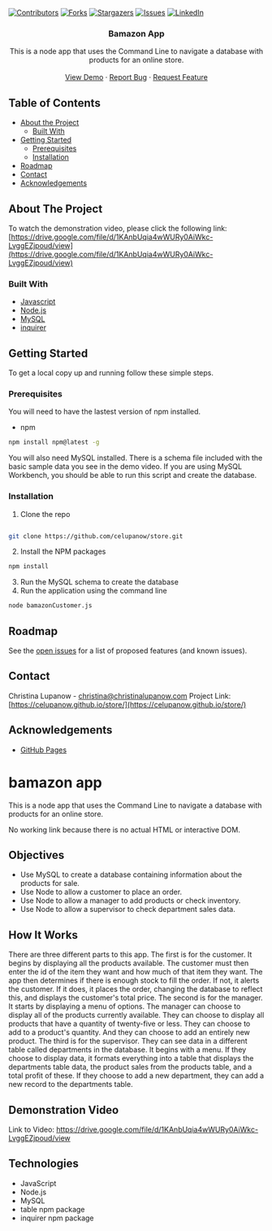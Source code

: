 <!-- PROJECT SHIELDS -->

[![Contributors][contributors-shield]][contributors-url] [![Forks][forks-shield]][forks-url] [![Stargazers][stars-shield]][stars-url] [![Issues][issues-shield]][issues-url] [![LinkedIn][linkedin-shield]][linkedin-url]

 
<h3 align="center">Bamazon App</h3>
<p align="center">
This is a node app that uses the Command Line to navigate a database with products for an online store.
<br />
<br />
<a href=" https://drive.google.com/file/d/1KAnbUqia4wWURy0AiWkc-LvggEZjpoud/view">View Demo</a>
·
<a href="https://github.com/celupanow/store/issues">Report Bug</a>
·
<a href="https://github.com/celupanow/store/issues">Request Feature</a>

</p>

</p>
<!-- TABLE OF CONTENTS -->

## Table of Contents

* [About the Project](#about-the-project)
	* [Built With](#built-with)
* [Getting Started](#getting-started)
	* [Prerequisites](#prerequisites)
	* [Installation](#installation)
* [Roadmap](#roadmap)
* [Contact](#contact)
* [Acknowledgements](#acknowledgements)

 
<!-- ABOUT THE PROJECT -->

## About The Project
To watch the demonstration video, please click the following link:
[https://drive.google.com/file/d/1KAnbUqia4wWURy0AiWkc-LvggEZjpoud/view](https://drive.google.com/file/d/1KAnbUqia4wWURy0AiWkc-LvggEZjpoud/view)

### Built With
* [Javascript](https://developer.mozilla.org/en-US/docs/Web/JavaScript)
* [Node.js](https://nodejs.org)
* [MySQL](https://www.mysql.com/)
* [inquirer](https://www.npmjs.com/package/inquirer)

<!-- GETTING STARTED -->

## Getting Started
To get a local copy up and running follow these simple steps.


### Prerequisites

You will need to have the lastest version of npm installed.
* npm
```sh
npm install npm@latest -g
```
You will also need MySQL installed. There is a schema file included with the basic sample data you see in the demo video. If you are using MySQL Workbench, you should be able to run this script and create the database.
  
### Installation

1. Clone the repo

```sh

git clone https://github.com/celupanow/store.git

```
2. Install the NPM packages
```sh
npm install
```
3. Run the MySQL schema to create the database
4. Run the application using the command line
```sh
node bamazonCustomer.js
```

<!-- ROADMAP -->

## Roadmap

  

See the [open issues](https://github.com/celupanow/store/issues) for a list of proposed features (and known issues).

<!-- CONTACT -->

## Contact
Christina Lupanow - christina@christinalupanow.com
Project Link: [https://celupanow.github.io/store/](https://celupanow.github.io/store/)

<!-- ACKNOWLEDGEMENTS -->

## Acknowledgements
* [GitHub Pages](https://pages.github.com)


<!-- MARKDOWN LINKS & IMAGES -->

<!-- https://www.markdownguide.org/basic-syntax/#reference-style-links -->

[contributors-shield]: https://img.shields.io/github/contributors/celupanow/store.svg?style=flat-square

[contributors-url]: https://github.com/celupanow/store/graphs/contributors

[forks-shield]: https://img.shields.io/github/forks/celupanow/store.svg?style=flat-square

[forks-url]: https://github.com/celupanow/store/network/members

[stars-shield]: https://img.shields.io/github/stars/celupanow/store.svg?style=flat-square

[stars-url]: https://github.com/celupanow/store/stargazers

[issues-shield]: https://img.shields.io/github/issues/celupanow/store.svg?style=flat-square

[issues-url]: https://github.com/celupanow/store/issues

[license-shield]: https://img.shields.io/github/license/celupanow/store.svg?style=flat-square

[license-url]: https://github.com/celupanow/store/blob/master/LICENSE.txt

[linkedin-shield]: https://img.shields.io/badge/-LinkedIn-black.svg?style=flat-square&logo=linkedin&colorB=555

[linkedin-url]: https://linkedin.com/in/celupanow

[product-screenshot]: images/screenshot.png

# bamazon app
This is a node app that uses the Command Line to navigate a database with products for an online store.

No working link because there is no actual HTML or interactive DOM.

## Objectives

 - Use MySQL to create a database containing information about the products for sale.
 - Use Node to allow a customer to place an order.
 - Use Node to allow a manager to add products or check inventory.
 - Use Node to allow a supervisor to check department sales data.
 
## How It Works
There are three different parts to this app. The first is for the customer. It begins by displaying all the products available. The customer must then enter the id of the item they want and how much of that item they want. The app then determines if there is enough stock to fill the order. If not, it alerts the customer. If it does, it places the order, changing the database to reflect this, and displays the customer's total price. The second is for the manager. It starts by displaying a menu of options. The manager can choose to display all of the products currently available. They can choose to display all products that have a quantity of twenty-five or less. They can choose to add to a product's quantity. And they can choose to add an entirely new product. The third is for the supervisor. They can see data in a different table called departments in the database. It begins with a menu. If they choose to display data, it formats everything into a table that displays the departments table data, the product sales from the products table, and a total profit of these. If they choose to add a new department, they can add a new record to the departments table.

## Demonstration Video

Link to Video: https://drive.google.com/file/d/1KAnbUqia4wWURy0AiWkc-LvggEZjpoud/view

## Technologies

 - JavaScript
 - Node.js
 - MySQL
 - table npm package
 - inquirer npm package

<!--stackedit_data:
eyJoaXN0b3J5IjpbMTUzNTM2NDU3NywtOTc0ODEwNjEyLC0xNj
g0MTUwMjMxLDE1NjI2MzAxNTAsMTQwOTg3OTUyOSwtMTc4NTU5
OTRdfQ==
-->